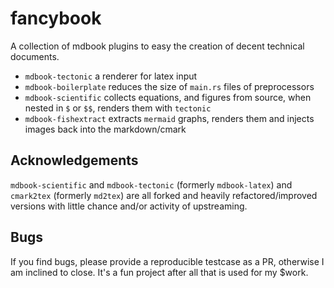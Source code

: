 # fancybook

A collection of mdbook plugins to easy the creation of decent technical documents.

* `mdbook-tectonic` a renderer for latex input
* `mdbook-boilerplate` reduces the size of `main.rs` files of preprocessors
* `mdbook-scientific` collects equations, and figures from source, when nested in `$` or `$$`, renders them with `tectonic`
* `mdbook-fishextract` extracts `mermaid` graphs, renders them and injects images back into the markdown/cmark

## Acknowledgements

`mdbook-scientific` and `mdbook-tectonic` (formerly `mdbook-latex`) and `cmark2tex` (formerly `md2tex`) are all forked and heavily refactored/improved versions
with little chance and/or activity of upstreaming.

## Bugs

If you find bugs, please provide a reproducible testcase as a PR, otherwise I am inclined to close. It's a fun project after all that is used for my $work.